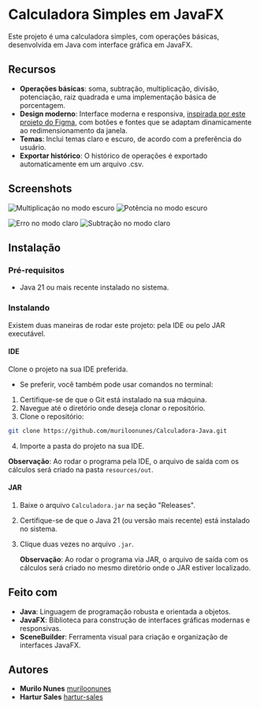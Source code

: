 # Calculadora Simples em JavaFX

Este projeto é uma calculadora simples, com operações básicas, desenvolvida em Java com interface gráfica em JavaFX.

## Recursos

- **Operações básicas**: soma, subtração, multiplicação, divisão, potenciação, raiz quadrada e uma implementação básica de porcentagem.
- **Design moderno**: Interface moderna e responsiva, [inspirada por este projeto do Figma](https://www.figma.com/community/file/984658356416751911/calculator-app-ui-design-download-free), com botões e fontes que se adaptam dinamicamente ao redimensionamento da janela.
- **Temas**: Inclui temas claro e escuro, de acordo com a preferência do usuário.
- **Exportar histórico**: O histórico de operações é exportado automaticamente em um arquivo .csv.

## Screenshots
![Multiplicação no modo escuro](screenshots/modo%20escuro1.png) ![Potência no modo escuro](screenshots/modo%20escuro2.png)

![Erro no modo claro](screenshots/modo%20claro1.png)  ![Subtração no modo claro](screenshots/modo%20claro2.png)


## Instalação

### Pré-requisitos

- Java 21 ou mais recente instalado no sistema.

### Instalando

Existem duas maneiras de rodar este projeto: pela IDE ou pelo JAR executável.

#### IDE

Clone o projeto na sua IDE preferida.

- Se preferir, você também pode usar comandos no terminal:
1. Certifique-se de que o Git está instalado na sua máquina.
2. Navegue até o diretório onde deseja clonar o repositório.
3. Clone o repositório:
  ```bash
  git clone https://github.com/muriloonunes/Calculadora-Java.git
  ```
4. Importe a pasta do projeto na sua IDE.

  **Observação**: Ao rodar o programa pela IDE, o arquivo de saída com os cálculos será criado na pasta `resources/out`.

#### JAR

1. Baixe o arquivo `Calculadora.jar` na seção "Releases".
2. Certifique-se de que o Java 21 (ou versão mais recente) está instalado no sistema.
3. Clique duas vezes no arquivo `.jar`.

   **Observação**: Ao rodar o programa via JAR, o arquivo de saída com os cálculos será criado no mesmo diretório onde o JAR estiver localizado.

## Feito com

- **Java**: Linguagem de programação robusta e orientada a objetos.
- **JavaFX**: Biblioteca para construção de interfaces gráficas modernas e responsivas.
- **SceneBuilder**: Ferramenta visual para criação e organização de interfaces JavaFX.

## Autores

- **Murilo Nunes** [muriloonunes](https://github.com/muriloonunes/)
- **Hartur Sales** [hartur-sales](https://github.com/hartur-sales)
